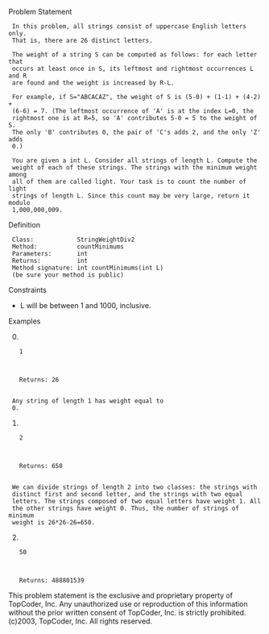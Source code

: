 

Problem Statement

     In this problem, all strings consist of uppercase English letters only.
     That is, there are 26 distinct letters.

     The weight of a string S can be computed as follows: for each letter that
     occurs at least once in S, its leftmost and rightmost occurrences L and R
     are found and the weight is increased by R-L.

     For example, if S="ABCACAZ", the weight of S is (5-0) + (1-1) + (4-2) +
     (6-6) = 7. (The leftmost occurrence of 'A' is at the index L=0, the
     rightmost one is at R=5, so 'A' contributes 5-0 = 5 to the weight of S.
     The only 'B' contributes 0, the pair of 'C's adds 2, and the only 'Z' adds
     0.)

     You are given a int L. Consider all strings of length L. Compute the
     weight of each of these strings. The strings with the minimum weight among
     all of them are called light. Your task is to count the number of light
     strings of length L. Since this count may be very large, return it modulo
     1,000,000,009.

Definition


     Class:            StringWeightDiv2
     Method:           countMinimums
     Parameters:       int
     Returns:          int
     Method signature: int countMinimums(int L)
     (be sure your method is public)

    

Constraints

  -  L will be between 1 and 1000, inclusive.

Examples

 0)



       1


    
       Returns: 26


     Any string of length 1 has weight equal to
     0.


 1)



       2



       Returns: 650
    

     We can divide strings of length 2 into two classes: the strings with
     distinct first and second letter, and the strings with two equal
     letters. The strings composed of two equal letters have weight 1. All
     the other strings have weight 0. Thus, the number of strings of minimum
     weight is 26*26-26=650.


 2)



       50

    

       Returns: 488801539





This problem statement is the exclusive and proprietary property of TopCoder,
Inc. Any unauthorized use or reproduction of this information without the prior
written consent of TopCoder, Inc. is strictly prohibited. (c)2003, TopCoder,
Inc. All rights reserved.
